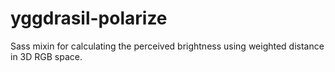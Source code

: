 # yggdrasil-polarize
Sass mixin for calculating the perceived brightness using weighted distance in 3D RGB space.
